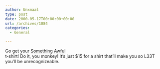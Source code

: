 ```yaml
---
author: Unxmaal
type: post
date: 2000-05-17T00:00:00+00:00
url: /archives/1084
categories:
  - General

---
```

Go get your <a target="_blank" href="http://www.somethingawful.com/">Something Awful</a>  
t-shirt! Do it, you monkey! It&#8217;s just $15 for a shirt that&#8217;ll make you so L33T you&#8217;ll be unrecognizeable.
